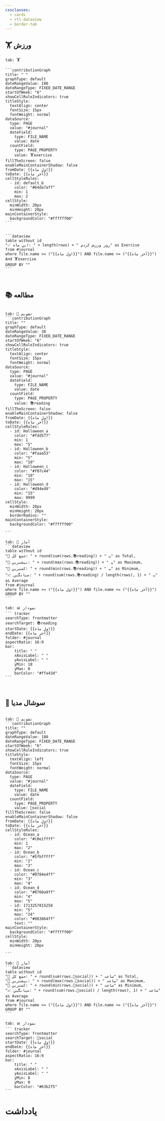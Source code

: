 ```yaml
---
cssclasses:
  - cards
  - rtl-dataview
  - border-tab
---
```


## 🏋️ ورزش

````tabs
tab: 🏋️

```contributionGraph
title: " "
graphType: default
dateRangeValue: 180
dateRangeType: FIXED_DATE_RANGE
startOfWeek: "6"
showCellRuleIndicators: true
titleStyle:
  textAlign: center
  fontSize: 15px
  fontWeight: normal
dataSource:
  type: PAGE
  value: "#journal"
  dateField:
    type: FILE_NAME
    value: date
  countField:
    type: PAGE_PROPERTY
    value: 🏋️exercise
fillTheScreen: false
enableMainContainerShadow: false
fromDate: {{اول ماه}}
toDate: {{آخر ماه}}
cellStyleRules:
  - id: default_b
    color: "#64da7aff"
    min: 1
    max: 2
cellStyle:
  minWidth: 20px
  minHeight: 20px
mainContainerStyle:
  backgroundColor: "#ffffff00"
```


```dataview
table without id
"✅ این ماه: " + length(rows) + " روز ورزش کردم" as Exercise
from #journal
where file.name >= ("{{اول ماه}}") AND file.name <= ("{{آخر ماه}}") And 🏋️exercise
GROUP BY ""
```

````

‌
## 📚 مطالعه

````tabs

tab: 📅 تقویم
```contributionGraph
title: ""
graphType: default
dateRangeValue: 30
dateRangeType: FIXED_DATE_RANGE
startOfWeek: "6"
showCellRuleIndicators: true
titleStyle:
  textAlign: center
  fontSize: 15px
  fontWeight: normal
dataSource:
  type: PAGE
  value: "#journal"
  dateField:
    type: FILE_NAME
    value: date
  countField:
    type: PAGE_PROPERTY
    value: 📚reading
fillTheScreen: false
enableMainContainerShadow: false
fromDate: {{اول ماه}}
toDate: {{آخر ماه}}
cellStyleRules:
  - id: Halloween_a
    color: "#fdd577"
    min: 1
    max: "5"
  - id: Halloween_b
    color: "#faaa53"
    min: "5"
    max: "10"
  - id: Halloween_c
    color: "#f07c44"
    min: "10"
    max: "15"
  - id: Halloween_d
    color: "#d94e49"
    min: "15"
    max: 9999
cellStyle:
  minWidth: 20px
  minHeight: 20px
  borderRadius: ""
mainContainerStyle:
  backgroundColor: "#ffffff00"

```

tab: 🧮 آمار
```dataview
table without id
"🔘 جمع کل: " + round(sum(rows.📚reading)) + " پ" as Total,
"🔺 بیشترین: " + round(max(rows.📚reading)) + " پ" as Maximum,
"🔻 کمترین: " + round(min(rows.📚reading)) + " پ" as Minimum,
"📈 میانگین: " + round(sum(rows.📚reading) / length(rows), 1) + " پ" as Average
from #journal
where file.name >= ("{{اول ماه}}") AND file.name <= ("{{آخر ماه}}")
GROUP BY ""
```

tab: 📊 نمودار
``` tracker
searchType: frontmatter
searchTarget: 📚reading
startDate: {{اول ماه}}
endDate: {{آخر ماه}}
folder: #journal
aspectRatio: 16:9
bar:
    title: " "
    xAxisLabel: " "
    yAxisLabel: " "
	yMin: 18
	yMax: 0
	barColor: "#ffa43d"
```
````

‌
## 📱 سوشال مدیا

````tabs

tab: 📅 تقویم
```contributionGraph
title: ""
graphType: default
dateRangeValue: 180
dateRangeType: FIXED_DATE_RANGE
startOfWeek: "6"
showCellRuleIndicators: true
titleStyle:
  textAlign: left
  fontSize: 15px
  fontWeight: normal
dataSource:
  type: PAGE
  value: "#journal"
  dateField:
    type: FILE_NAME
    value: date
  countField:
    type: PAGE_PROPERTY
    value: 📱social
fillTheScreen: false
enableMainContainerShadow: false
fromDate: {{اول ماه}}
toDate: {{آخر ماه}}
cellStyleRules:
  - id: Ocean_a
    color: "#c0e1ffff"
    min: 1
    max: "2"
  - id: Ocean_b
    color: "#5fbfffff"
    min: "2"
    max: "3"
  - id: Ocean_c
    color: "#0784e4ff"
    min: "3"
    max: "4"
  - id: Ocean_d
    color: "#0760a9ff"
    min: "4"
    max: "5"
  - id: 1713257815258
    min: "5"
    max: "24"
    color: "#083864ff"
    text: ""
mainContainerStyle:
  backgroundColor: "#ffffff00"
cellStyle:
  minWidth: 20px
  minHeight: 20px

```

tab: 🧮 آمار
```dataview
table without id
"🔘 جمع کل: " + round(sum(rows.📱social)) + " ساعت" as Total,
"🔺 بیشترین: " + round(max(rows.📱social)) + " ساعت" as Maximum,
"🔻 کمترین: " + round(min(rows.📱social)) + " ساعت" as Minimum,
"📈 میانگین: " + round(sum(rows.📱social) / length(rows), 1) + " ساعت" as Average
from #journal
where file.name >= ("{{اول ماه}}") AND file.name <= ("{{آخر ماه}}")
GROUP BY ""
```

tab: 📊 نمودار
``` tracker
searchType: frontmatter
searchTarget: 📱social
startDate: {{اول ماه}}
endDate: {{آخر ماه}}
folder: #journal
aspectRatio: 16:9
bar:
    title: " "
    xAxisLabel: " "
    yAxisLabel: " "
	yMin: 8
	yMax: 0
	barColor: "#63b2f5"
```
````



# یادداشت
